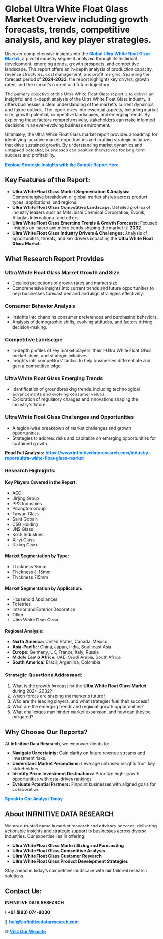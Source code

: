 <h1>Global Ultra White Float Glass Market Overview including growth forecasts, trends, competitive analysis, and key player strategies.</h1>
<p>
Discover comprehensive insights into the 
<a href="https://www.infinitivedataresearch.com/industry-report/ultra-white-float-glass-market" rel="dofollow" style="color: #007BFF; text-decoration: none;"><strong>Global Ultra White Float Glass Market</strong></a>, a pivotal industry segment analyzed through its historical development, emerging trends, growth prospects, and competitive landscape. This report offers an in-depth analysis of production capacity, revenue structures, cost management, and profit margins. Spanning the forecast period of <strong>2024–2033</strong>, the report highlights key drivers, growth rates, and the market’s current and future trajectory.
</p>
<p>
The primary objective of this Ultra White Float Glass report is to deliver an insightful and in-depth analysis of the Ultra White Float Glass industry. It offers businesses a clear understanding of the market's current dynamics and future outlook. The report dives into essential aspects, including market size, growth potential, competitive landscapes, and emerging trends. By exploring these factors comprehensively, stakeholders can make informed decisions in an ever-evolving business environment.
</p>
<p>
Ultimately, the Ultra White Float Glass market report provides a roadmap for identifying lucrative market opportunities and crafting strategic initiatives that drive sustained growth. By understanding market dynamics and untapped potential, businesses can position themselves for long-term success and profitability.
</p>
<p>
<a href="https://www.infinitivedataresearch.com/request-sample/reportId=110108" style="color: #007BFF; text-decoration: none;"><strong>Explore Strategic Insights with the Sample Report Here</strong></a>
</p>

<h2>Key Features of the Report:</h2>
<ul>
<li><strong>Ultra White Float Glass Market Segmentation & Analysis:</strong> Comprehensive breakdown of global market shares across product types, applications, and regions.</li>
<li><strong>Ultra White Float Glass Competitive Landscape:</strong> Detailed profiles of industry leaders such as Mitsubishi Chemical Corporation, Evonik, Altuglas International, and others.</li>
<li><strong>Ultra White Float Glass Emerging Trends & Growth Forecasts:</strong> Focused insights on macro and micro trends shaping the market till <strong>2032</strong>.</li>
<li><strong>Ultra White Float Glass Industry Drivers & Challenges:</strong> Analysis of opportunities, threats, and key drivers impacting the <strong>Ultra White Float Glass Market</strong>.</li>
</ul>

<h2>What Research Report Provides</h2>
<h3>Ultra White Float Glass Market Growth and Size</h3>
<ul>
<li>Detailed projections of growth rates and market size.</li>
<li>Comprehensive insights into current trends and future opportunities to help businesses forecast demand and align strategies effectively.</li>
</ul>

<h3>Consumer Behavior Analysis</h3>
<ul>
<li>Insights into changing consumer preferences and purchasing behaviors.</li>
<li>Analysis of demographic shifts, evolving attitudes, and factors driving decision-making.</li>
</ul>

<h3>Competitive Landscape</h3>
<ul>
<li>In-depth profiles of key market players, their >Ultra White Float Glass market share, and strategic initiatives.</li>
<li>Insights into competitors' tactics to help businesses differentiate and gain a competitive edge.</li>
</ul>

<h3>Ultra White Float Glass Emerging Trends</h3>
<ul>
<li>Identification of groundbreaking trends, including technological advancements and evolving consumer values.</li>
<li>Exploration of regulatory changes and innovations shaping the industry's future.</li>
</ul>

<h3>Ultra White Float Glass Challenges and Opportunities</h3>
<ul>
<li>A region-wise breakdown of market challenges and growth opportunities.</li>
<li>Strategies to address risks and capitalize on emerging opportunities for sustained growth.</li>
</ul>
<p><strong>Read Full Analysis:</strong> <a href="https://www.infinitivedataresearch.com/industry-report/ultra-white-float-glass-market" rel="dofollow" style="color: #007BFF; text-decoration: none;"><strong>https://www.infinitivedataresearch.com/industry-report/ultra-white-float-glass-market</strong></a></p>
<h3>Research Highlights:</h3>
<h4>Key Players Covered in the Report:</h4>
<ul><li>AGC</li><li>Jinjing Group</li><li>PPG Industries</li><li>Pilkington Group</li><li>Taiwan Glass</li><li>Saint Gobain</li><li>CSG Holding</li><li>JNS Glass</li><li>Koch Industries</li><li>Xinyi Glass</li><li>Kibing Glass</li></ul>
<h4>Market Segmentation by Type:</h4>
<ul><li>Thickness ?8mm</li><li>Thickness 8-15mm</li><li>Thickness ?15mm</li></ul>
<h4>Market Segmentation by Application:</h4>
<ul><li>Household Appliances</li><li>Toiletries</li><li>Interior and Exterior Decoration</li><li>Other</li><li>Ultra White Float Glass</li></ul>

<h4>Regional Analysis:</h4>
<ul>
<li><strong>North America:</strong> United States, Canada, Mexico</li>
<li><strong>Asia-Pacific:</strong> China, Japan, India, Southeast Asia</li>
<li><strong>Europe:</strong> Germany, UK, France, Italy, Russia</li>
<li><strong>Middle East & Africa:</strong> UAE, Saudi Arabia, South Africa</li>
<li><strong>South America:</strong> Brazil, Argentina, Colombia</li>
</ul>

<h3>Strategic Questions Addressed:</h3>
<ol>
<li>What is the growth forecast for the <strong>Ultra White Float Glass Market</strong> during 2024–2032?</li>
<li>Which forces are shaping the market's future?</li>
<li>Who are the leading players, and what strategies fuel their success?</li>
<li>What are the emerging trends and regional growth opportunities?</li>
<li>What challenges may hinder market expansion, and how can they be mitigated?</li>
</ol>

<h2>Why Choose Our Reports?</h2>
<p>At <strong>Infinitive Data Research</strong>, we empower clients to:</p>
<ul>
<li><strong>Navigate Uncertainty:</strong> Gain clarity on future revenue streams and investment risks.</li>
<li><strong>Understand Market Perceptions:</strong> Leverage unbiased insights from key stakeholders.</li>
<li><strong>Identify Prime Investment Destinations:</strong> Prioritize high-growth opportunities with data-driven rankings.</li>
<li><strong>Evaluate Potential Partners:</strong> Pinpoint businesses with aligned goals for collaboration.</li>
</ul>
<p><a href="https://www.infinitivedataresearch.com/industry-report/ultra-white-float-glass-market" rel="dofollow" style="color: #007BFF; text-decoration: none;"><strong>Speak to Our Analyst Today</strong></a></p>

<h2>About INFINITIVE DATA RESEARCH</h2>
<p>We are a trusted name in market research and advisory services, delivering actionable insights and strategic support to businesses across diverse industries. Our expertise lies in offering:</p>
<ul>
<li><strong>Ultra White Float Glass Market Sizing and Forecasting</strong></li>
<li><strong>Ultra White Float Glass Competitive Analysis</strong></li>
<li><strong>Ultra White Float Glass Customer Research</strong></li>
<li><strong>Ultra White Float Glass Product Development Strategies</strong></li>
</ul>
<p>Stay ahead in today’s competitive landscape with our tailored research solutions.</p>

<h2>Contact Us:</h2>
<p><strong>INFINITIVE DATA RESEARCH</strong></p>
<p>📞 <strong>+91 (883) 074-8030</strong></p>
<p>📧 <strong><a href="mailto:help@infinitivedataresearch.com" style="color: #007BFF;">help@infinitivedataresearch.com</a></strong></p>
<p>🌐 <strong><a href="https://www.infinitivedataresearch.com" rel="dofollow" style="color: #007BFF;">Visit Our Website</a></strong></p>